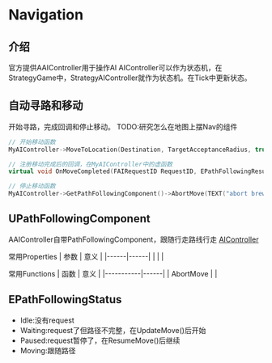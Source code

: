 











# Navigation #
## 介绍 ##
官方提供AAIController用于操作AI
AIController可以作为状态机，在StrategyGame中，StrategyAIController就作为状态机。在Tick中更新状态。

## 自动寻路和移动 ##
开始寻路，完成回调和停止移动。
TODO:研究怎么在地图上摆Nav的组件
```c++
// 开始移动函数
MyAIController->MoveToLocation(Destination, TargetAcceptanceRadius, true, true, true);

// 注册移动完成后的回调，在MyAIController中的虚函数
virtual void OnMoveCompleted(FAIRequestID RequestID, EPathFollowingResult::Type Result) override;

// 停止移动函数
MyAIController->GetPathFollowingComponent()->AbortMove(TEXT("abort brewery"));
```

## UPathFollowingComponent ##
AAIController自带PathFollowingComponent，跟随行走路线行走
[AIController](AIController.md)

常用Properties
| 参数 | 意义 |
|------|------|
|      |      |

常用Functions
| 函数      | 意义 |
|-----------|------|
| AbortMove |      |

## EPathFollowingStatus ##
* Idle:没有request
* Waiting:request了但路径不完整，在UpdateMove()后开始
* Paused:request暂停了，在ResumeMove()后继续
* Moving:跟随路径
